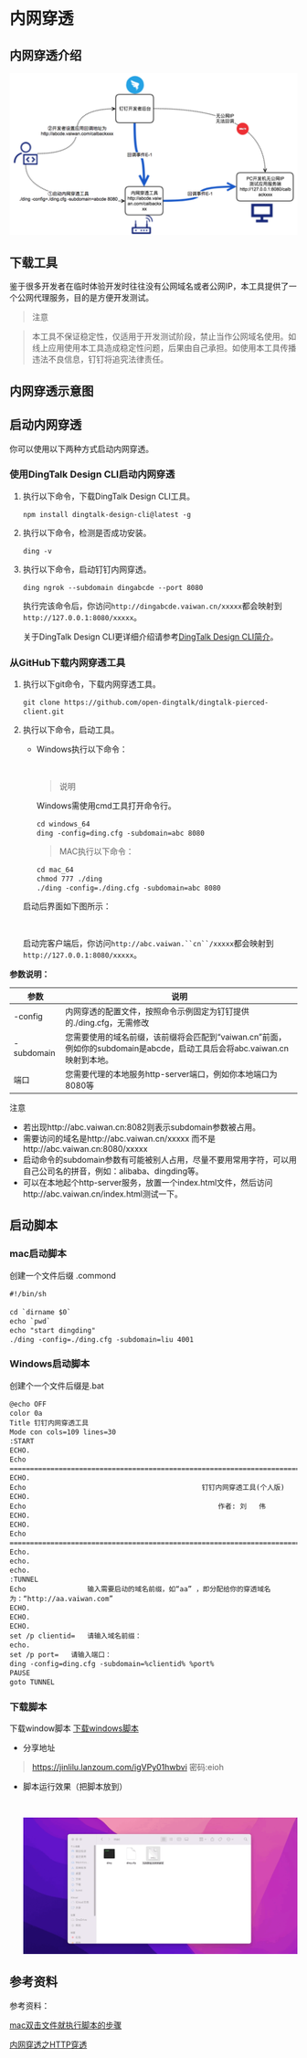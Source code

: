 

# 内网穿透

## 内网穿透介绍

![p163821](file/p163821.png)



## 下载工具

鉴于很多开发者在临时体验开发时往往没有公网域名或者公网IP，本工具提供了一个公网代理服务，目的是方便开发测试。



> 注意 

> 本工具不保证稳定性，仅适用于开发测试阶段，禁止当作公网域名使用。如线上应用使用本工具造成稳定性问题，后果由自己承担。如使用本工具传播违法不良信息，钉钉将追究法律责任。

## 内网穿透示意图

## 启动内网穿透

你可以使用以下两种方式启动内网穿透。

### 使用DingTalk Design CLI启动内网穿透

1. 执行以下命令，下载DingTalk Design CLI工具。

   ```
   npm install dingtalk-design-cli@latest -g

   ```

2. 执行以下命令，检测是否成功安装。

   ```
   ding -v

   ```

3. 执行以下命令，启动钉钉内网穿透。

   ```
   ding ngrok --subdomain dingabcde --port 8080

   ```

   执行完该命令后，你访问`http://dingabcde.vaiwan.cn/xxxxx`都会映射到`http://127.0.0.1:8080/xxxxx`。

   关于DingTalk Design CLI更详细介绍请参考[DingTalk Design CLI简介](https://open.dingtalk.com/document/resourcedownload/introduction)。

### 从GitHub下载内网穿透工具

1. 执行以下git命令，下载内网穿透工具。

   ```
   git clone https://github.com/open-dingtalk/dingtalk-pierced-client.git 
   ```

2. 执行以下命令，启动工具。

   - Windows执行以下命令：

     ​

     >  说明 

     Windows需使用cmd工具打开命令行。

     ```
     cd windows_64
     ding -config=ding.cfg -subdomain=abc 8080

     ```

     > MAC执行以下命令：

     ```
     cd mac_64
     chmod 777 ./ding
     ./ding -config=./ding.cfg -subdomain=abc 8080

     ```

   启动后界面如下图所示：

   ​

   启动完客户端后，你访问`http://abc.vaiwan.``cn``/xxxxx`都会映射到`http://127.0.0.1:8080/xxxxx`。

**参数说明：**

| 参数         | 说明                                       |
| ---------- | ---------------------------------------- |
| -config    | 内网穿透的配置文件，按照命令示例固定为钉钉提供的./ding.cfg，无需修改  |
| -subdomain | 您需要使用的域名前缀，该前缀将会匹配到“vaiwan.cn”前面，例如你的subdomain是abcde，启动工具后会将abc.vaiwan.cn映射到本地。 |
| 端口         | 您需要代理的本地服务http-server端口，例如你本地端口为8080等    |



注意

- 若出现http://abc.vaiwan.cn:8082则表示subdomain参数被占用。
- 需要访问的域名是http://abc.vaiwan.cn/xxxxx 而不是http://abc.vaiwan.cn:8080/xxxxx
- 启动命令的subdomain参数有可能被别人占用，尽量不要用常用字符，可以用自己公司名的拼音，例如：alibaba、dingding等。
- 可以在本地起个http-server服务，放置一个index.html文件，然后访问http://abc.vaiwan.cn/index.html测试一下。

## 启动脚本

### mac启动脚本

创建一个文件后缀 .commond

~~~~
#!/bin/sh
 
cd `dirname $0`
echo `pwd`
echo "start dingding"
./ding -config=./ding.cfg -subdomain=liu 4001
~~~~


### Windows启动脚本

创建个一个文件后缀是.bat

~~~~
@echo OFF
color 0a
Title 钉钉内网穿透工具
Mode con cols=109 lines=30
:START
ECHO.
Echo                  ==========================================================================
ECHO.
Echo                                           钉钉内网穿透工具(个人版)
ECHO.
Echo                                               作者: 刘   伟
ECHO.
ECHO.									  
Echo                  ==========================================================================
Echo.
echo.
echo.
:TUNNEL
Echo               输入需要启动的域名前缀，如“aa” ，即分配给你的穿透域名为：“http://aa.vaiwan.com”              
ECHO.
ECHO.
ECHO.
set /p clientid=   请输入域名前缀：
echo.
set /p port=   请输入端口：
ding -config=ding.cfg -subdomain=%clientid% %port%
PAUSE
goto TUNNEL

~~~~

### 下载脚本

下载window脚本
<a href="computer/file/dingding_ngrok.bat">下载windows脚本</a>

- 分享地址

> https://jinlilu.lanzoum.com/igVPy01hwbvi
> 密码:eioh
>
- 脚本运行效果（把脚本放到）


  ​

  ![Mar-15-202216-45-32](file/16-45-32.gif)



## 参考资料

参考资料：

[mac双击文件就执行脚本的步骤](https://www.hangge.com/blog/cache/detail_2598.html)

[内网穿透之HTTP穿透](https://open.dingtalk.com/document/resourcedownload/http-intranet-penetration)

